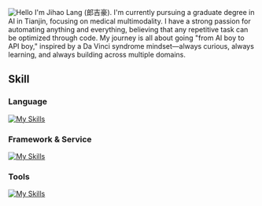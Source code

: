 ![Hello](https://jrenc.azurewebsites.net/api/signature?code=zHZRCCItO-yB8t7d2KyitELFDwADnXIotkeeIQL3juyNAzFucnyrWA%3D%3D&name=Hello%20Everyone%20I%20am%20LaHo&animate=true&speed=3&color=%2383ceb1)
I'm  Jihao Lang (郎吉豪). I'm currently pursuing a graduate degree in AI in Tianjin, focusing on medical multimodality. I have a strong passion for automating anything and everything, believing that any repetitive task can be optimized through code. My journey is all about going "from AI boy to API boy," inspired by a Da Vinci syndrome mindset—always curious, always learning, and always building across multiple domains.

## Skill
### Language
 [![My Skills](https://skillicons.dev/icons?i=ts,py,r,matlab,cpp,md)](https://skillicons.dev)
### Framework & Service
 [![My Skills](https://skillicons.dev/icons?i=vue,react,electron,nodejs,flask,nextjs,mongodb,postgres,fastapi,pytorch,sqlite,selenium,sklearn,docker)](https://skillicons.dev)
### Tools
 [![My Skills](https://skillicons.dev/icons?i=vscode,git,github,linux,notion,anaconda)](https://skillicons.dev)
